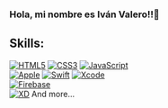 ### Hola, mi nombre es Iván Valero!!👋
## Skills:
[![HTML5](https://img.shields.io/badge/HTML-F43059?style=for-the-badge&logo=html5&logoColor=white&labelColor=101010)]()
[![CSS3](https://img.shields.io/badge/Css-1575F9?style=for-the-badge&logo=css3&logoColor=white&labelColor=101010)]()
[![JavaScript](https://img.shields.io/badge/JavaScript-F7DF1E?style=for-the-badge&logo=javascript&logoColor=white&labelColor=101010)]()
</br>
[![Apple](https://img.shields.io/badge/iOS-999999?style=for-the-badge&logo=apple&logoColor=white&labelColor=101010)]()
[![Swift](https://img.shields.io/badge/Swift-FA7343?style=for-the-badge&logo=swift&logoColor=white&labelColor=101010)]()
[![Xcode](https://img.shields.io/badge/Xcode-1575F9?style=for-the-badge&logo=xcode&logoColor=white&labelColor=101010)]()
</br>
[![Firebase](https://img.shields.io/badge/Firebase-FFCA28?style=for-the-badge&logo=firebase&logoColor=white&labelColor=101010)]()
</br>
[![XD](https://img.shields.io/badge/Adobe_XD-1575F9?style=for-the-badge&logo=adobexd&logoColor=white&labelColor=101010)]()
And more...
